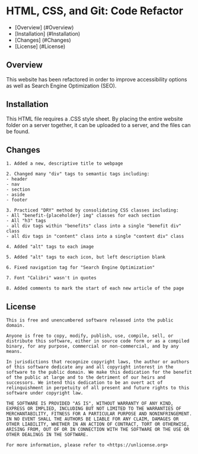 # HTML, CSS, and Git: Code Refactor

* [Overview] (#Overview)
* [Installation] (#Installation)
* [Changes] (#Changes)
* [License] (#License)

## Overview
This website has been refactored in order to improve accessibility options as well as Search Engine Optimization (SEO).

## Installation
This HTML file requires a .CSS style sheet. By placing the entire website folder on a server together, it can be uploaded to a server, and the files can be found.

## Changes

```
1. Added a new, descriptive title to webpage

2. Changed many "div" tags to semantic tags including:
- header
- nav
- section
- aside
- footer

3. Practiced "DRY" method by consolidating CSS classes including:
- All "benefit-{placeholder} img" classes for each section
- All "h3" tags
- all div tags within "benefits" class into a single "benefit div" class
- all div tags in "content" class into a single "content div" class

4. Added "alt" tags to each image

5. Added "alt" tags to each icon, but left description blank

6. Fixed navigation tag for "Search Engine Optimization"

7. Font "Calibri" wasn't in quotes

8. Added comments to mark the start of each new article of the page
```

## License 
```
This is free and unencumbered software released into the public domain.

Anyone is free to copy, modify, publish, use, compile, sell, or
distribute this software, either in source code form or as a compiled
binary, for any purpose, commercial or non-commercial, and by any
means.

In jurisdictions that recognize copyright laws, the author or authors
of this software dedicate any and all copyright interest in the
software to the public domain. We make this dedication for the benefit
of the public at large and to the detriment of our heirs and
successors. We intend this dedication to be an overt act of
relinquishment in perpetuity of all present and future rights to this
software under copyright law.

THE SOFTWARE IS PROVIDED "AS IS", WITHOUT WARRANTY OF ANY KIND,
EXPRESS OR IMPLIED, INCLUDING BUT NOT LIMITED TO THE WARRANTIES OF
MERCHANTABILITY, FITNESS FOR A PARTICULAR PURPOSE AND NONINFRINGEMENT.
IN NO EVENT SHALL THE AUTHORS BE LIABLE FOR ANY CLAIM, DAMAGES OR
OTHER LIABILITY, WHETHER IN AN ACTION OF CONTRACT, TORT OR OTHERWISE,
ARISING FROM, OUT OF OR IN CONNECTION WITH THE SOFTWARE OR THE USE OR
OTHER DEALINGS IN THE SOFTWARE.

For more information, please refer to <https://unlicense.org>
```
